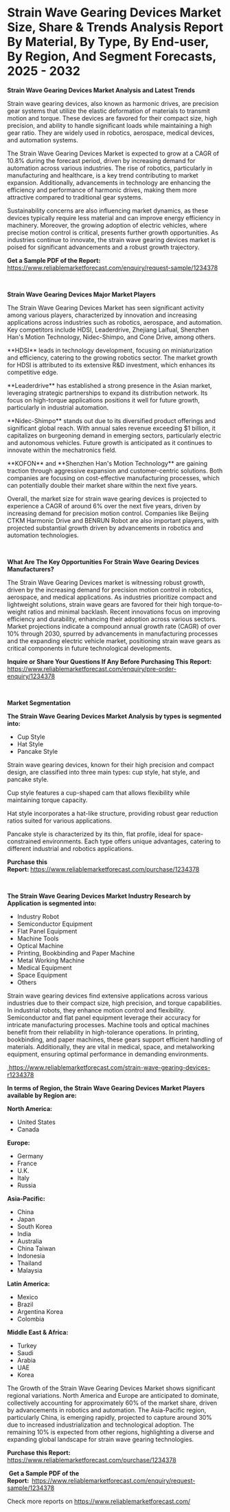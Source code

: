 <p><h1>Strain Wave Gearing Devices Market Size, Share & Trends Analysis Report By Material, By Type, By End-user, By Region, And Segment Forecasts, 2025 - 2032</h1></p><p><strong>Strain Wave Gearing Devices Market Analysis and Latest Trends</strong></p>
<p><p>Strain wave gearing devices, also known as harmonic drives, are precision gear systems that utilize the elastic deformation of materials to transmit motion and torque. These devices are favored for their compact size, high precision, and ability to handle significant loads while maintaining a high gear ratio. They are widely used in robotics, aerospace, medical devices, and automation systems.</p><p>The Strain Wave Gearing Devices Market is expected to grow at a CAGR of 10.8% during the forecast period, driven by increasing demand for automation across various industries. The rise of robotics, particularly in manufacturing and healthcare, is a key trend contributing to market expansion. Additionally, advancements in technology are enhancing the efficiency and performance of harmonic drives, making them more attractive compared to traditional gear systems. </p><p>Sustainability concerns are also influencing market dynamics, as these devices typically require less material and can improve energy efficiency in machinery. Moreover, the growing adoption of electric vehicles, where precise motion control is critical, presents further growth opportunities. As industries continue to innovate, the strain wave gearing devices market is poised for significant advancements and a robust growth trajectory.</p></p>
<p><strong>Get a Sample PDF of the Report:&nbsp;</strong> <a href="https://www.reliablemarketforecast.com/enquiry/request-sample/1234378?utm_campaign=2390&utm_medium=2&utm_source=Github&utm_content=ia&utm_term=27022025&utm_id=strain-wave-gearing-devices">https://www.reliablemarketforecast.com/enquiry/request-sample/1234378</a></p>
<p>&nbsp;</p>
<p><strong>Strain Wave Gearing Devices Major Market Players</strong></p>
<p><p>The Strain Wave Gearing Devices Market has seen significant activity among various players, characterized by innovation and increasing applications across industries such as robotics, aerospace, and automation. Key competitors include HDSI, Leaderdrive, Zhejiang Laifual, Shenzhen Han's Motion Technology, Nidec-Shimpo, and Cone Drive, among others.</p><p>**HDSI** leads in technology development, focusing on miniaturization and efficiency, catering to the growing robotics sector. The market growth for HDSI is attributed to its extensive R&D investment, which enhances its competitive edge.</p><p>**Leaderdrive** has established a strong presence in the Asian market, leveraging strategic partnerships to expand its distribution network. Its focus on high-torque applications positions it well for future growth, particularly in industrial automation.</p><p>**Nidec-Shimpo** stands out due to its diversified product offerings and significant global reach. With annual sales revenue exceeding $1 billion, it capitalizes on burgeoning demand in emerging sectors, particularly electric and autonomous vehicles. Future growth is anticipated as it continues to innovate within the mechatronics field.</p><p>**KOFON** and **Shenzhen Han's Motion Technology** are gaining traction through aggressive expansion and customer-centric solutions. Both companies are focusing on cost-effective manufacturing processes, which can potentially double their market share within the next five years.</p><p>Overall, the market size for strain wave gearing devices is projected to experience a CAGR of around 6% over the next five years, driven by increasing demand for precision motion control. Companies like Beijing CTKM Harmonic Drive and BENRUN Robot are also important players, with projected substantial growth driven by advancements in robotics and automation technologies.</p></p>
<p>&nbsp;</p>
<p><strong>What Are The Key Opportunities For Strain Wave Gearing Devices Manufacturers?</strong></p>
<p><p>The Strain Wave Gearing Devices market is witnessing robust growth, driven by the increasing demand for precision motion control in robotics, aerospace, and medical applications. As industries prioritize compact and lightweight solutions, strain wave gears are favored for their high torque-to-weight ratios and minimal backlash. Recent innovations focus on improving efficiency and durability, enhancing their adoption across various sectors. Market projections indicate a compound annual growth rate (CAGR) of over 10% through 2030, spurred by advancements in manufacturing processes and the expanding electric vehicle market, positioning strain wave gears as critical components in future technological developments.</p></p>
<p><strong>Inquire or Share Your Questions If Any Before Purchasing This Report:</strong> <a href="https://www.reliablemarketforecast.com/enquiry/pre-order-enquiry/1234378?utm_campaign=2390&utm_medium=2&utm_source=Github&utm_content=ia&utm_term=27022025&utm_id=strain-wave-gearing-devices">https://www.reliablemarketforecast.com/enquiry/pre-order-enquiry/1234378</a></p>
<p>&nbsp;</p>
<p><strong>Market Segmentation</strong></p>
<p><strong>The Strain Wave Gearing Devices Market Analysis by types is segmented into:</strong></p>
<p><ul><li>Cup Style</li><li>Hat Style</li><li>Pancake Style</li></ul></p>
<p><p>Strain wave gearing devices, known for their high precision and compact design, are classified into three main types: cup style, hat style, and pancake style. </p><p>Cup style features a cup-shaped cam that allows flexibility while maintaining torque capacity. </p><p>Hat style incorporates a hat-like structure, providing robust gear reduction ratios suited for various applications. </p><p>Pancake style is characterized by its thin, flat profile, ideal for space-constrained environments. Each type offers unique advantages, catering to different industrial and robotics applications.</p></p>
<p><strong>Purchase this Report:&nbsp;</strong><a href="https://www.reliablemarketforecast.com/purchase/1234378?utm_campaign=2390&utm_medium=2&utm_source=Github&utm_content=ia&utm_term=27022025&utm_id=strain-wave-gearing-devices">https://www.reliablemarketforecast.com/purchase/1234378</a></p>
<p>&nbsp;</p>
<p><strong>The Strain Wave Gearing Devices Market Industry Research by Application is segmented into:</strong></p>
<p><ul><li>Industry Robot</li><li>Semiconductor Equipment</li><li>Flat Panel Equipment</li><li>Machine Tools</li><li>Optical Machine</li><li>Printing, Bookbinding and Paper Machine</li><li>Metal Working Machine</li><li>Medical Equipment</li><li>Space Equipment</li><li>Others</li></ul></p>
<p><p>Strain wave gearing devices find extensive applications across various industries due to their compact size, high precision, and torque capabilities. In industrial robots, they enhance motion control and flexibility. Semiconductor and flat panel equipment leverage their accuracy for intricate manufacturing processes. Machine tools and optical machines benefit from their reliability in high-tolerance operations. In printing, bookbinding, and paper machines, these gears support efficient handling of materials. Additionally, they are vital in medical, space, and metalworking equipment, ensuring optimal performance in demanding environments.</p></p>
<p><a href="https://www.reliablemarketforecast.com/strain-wave-gearing-devices-r1234378?utm_campaign=2390&utm_medium=2&utm_source=Github&utm_content=ia&utm_term=27022025&utm_id=strain-wave-gearing-devices">&nbsp;https://www.reliablemarketforecast.com/strain-wave-gearing-devices-r1234378</a></p>
<p><strong>In terms of Region, the Strain Wave Gearing Devices Market Players available by Region are:</strong></p>
<p>
    <p> <strong> North America: </strong>
        <ul>
            <li>United States</li>
            <li>Canada</li>
        </ul>
        </p> 
    <p> <strong> Europe: </strong>
        <ul>
            <li>Germany</li>
            <li>France</li>
            <li>U.K.</li>
            <li>Italy</li>
            <li>Russia</li>
        </ul>
        </p> 
    <p> <strong> Asia-Pacific: </strong>
        <ul>
            <li>China</li>
            <li>Japan</li>
            <li>South Korea</li>
            <li>India</li>
            <li>Australia</li>
            <li>China Taiwan</li>
            <li>Indonesia</li>
            <li>Thailand</li>
            <li>Malaysia</li>
        </ul>
        </p> 
    <p> <strong> Latin America: </strong>
        <ul>
            <li>Mexico</li>
            <li>Brazil</li>
            <li>Argentina Korea</li>
            <li>Colombia</li>
        </ul>
        </p> 
    <p> <strong> Middle East & Africa: </strong>
        <ul>
            <li>Turkey</li>
            <li>Saudi</li>
            <li>Arabia</li>
            <li>UAE</li>
            <li>Korea</li>
        </ul>
    </p>
    </p>
<p><p>The Growth of the Strain Wave Gearing Devices Market shows significant regional variations. North America and Europe are anticipated to dominate, collectively accounting for approximately 60% of the market share, driven by advancements in robotics and automation. The Asia-Pacific region, particularly China, is emerging rapidly, projected to capture around 30% due to increased industrialization and technological adoption. The remaining 10% is expected from other regions, highlighting a diverse and expanding global landscape for strain wave gearing technologies.</p></p>
<p><strong>Purchase this Report: </strong><a href="https://www.reliablemarketforecast.com/purchase/1234378?utm_campaign=2390&utm_medium=2&utm_source=Github&utm_content=ia&utm_term=27022025&utm_id=strain-wave-gearing-devices">https://www.reliablemarketforecast.com/purchase/1234378</a></p>
<p>&nbsp;<strong>Get a Sample PDF of the Report:&nbsp;&nbsp;</strong><a href="https://www.reliablemarketforecast.com/enquiry/request-sample/1234378?utm_campaign=2390&utm_medium=2&utm_source=Github&utm_content=ia&utm_term=27022025&utm_id=strain-wave-gearing-devices">https://www.reliablemarketforecast.com/enquiry/request-sample/1234378</a></p>
<p><strong></strong></p>
<p>Check more reports on <a href="https://www.reliablemarketforecast.com/?utm_campaign=2390&utm_medium=2&utm_source=Github&utm_content=ia&utm_term=27022025&utm_id=strain-wave-gearing-devices">https://www.reliablemarketforecast.com/</a></p>